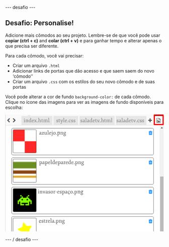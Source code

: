 \--- desafio \---

## Desafio: Personalise!

Adicione mais cômodos ao seu projeto. Lembre-se de que você pode usar **copiar (ctrl + c)** and **colar (ctrl + v)** e para ganhar tempo e alterar apenas o que precisa ser diferente. 

Para cada cômodo, você vai precisar:

+ Criar um arquivo `.html`
+ Adicionar links de portas que dão acesso e que saem saem do novo ‘cômodo’’
+ Criar um arquivo `.css` com os estilos do seu novo cômodo e de suas portas

Você pode alterar a cor de fundo `background-color:` de cada cômodo. Clique no ícone das imagens para ver as imagens de fundo disponíveis para escolha:

![screenshot](images/rooms-images.png)

\--- / desafio \---